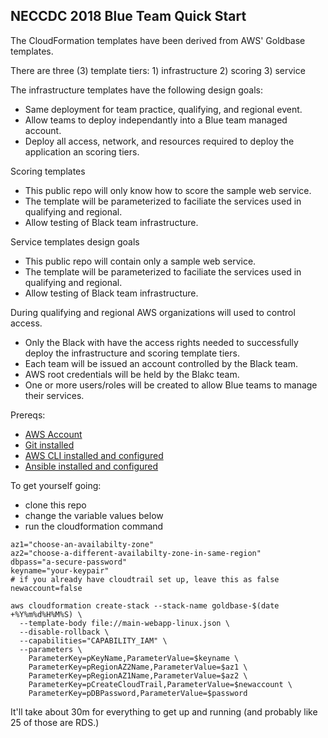 ## NECCDC 2018 Blue Team Quick Start

The CloudFormation templates have been derived from AWS' Goldbase templates.

There are three (3) template tiers: 1) infrastructure 2) scoring 3) service

The infrastructure templates have the following design goals:
* Same deployment for team practice, qualifying, and regional event.
* Allow teams to deploy independantly into a Blue team managed account.
* Deploy all access, network, and resources required to deploy the application an scoring tiers.

Scoring templates
* This public repo will only know how to score the sample web service.
* The template will be parameterized to faciliate the services used in qualifying and regional.
* Allow testing of Black team infrastructure.

Service templates design goals
* This public repo will contain only a sample web service.
* The template will be parameterized to faciliate the services used in qualifying and regional.
* Allow testing of Black team infrastructure.

During qualifying and regional AWS organizations will used to control access.
* Only the Black with have the access rights needed to successfully deploy the infrastructure and scoring template tiers.
* Each team will be issued an account controlled by the Black team.
* AWS root credentials will be held by the Blakc team.
* One or more users/roles will be created to allow Blue teams to manage their services.

Prereqs:

* [AWS Account](https://aws.amazon.com/)
* [Git installed](https://git-scm.com/book/en/v2/Getting-Started-Installing-Git)
* [AWS CLI installed and configured](http://docs.aws.amazon.com/cli/latest/userguide/installing.html)
* [Ansible installed and configured](http://docs.ansible.com/ansible/latest/intro_installation.html)


To get yourself going:

* clone this repo
* change the variable values below
* run the cloudformation command

```keyname="your-ec2-keypair-name"
az1="choose-an-availabilty-zone"
az2="choose-a-different-availabilty-zone-in-same-region"
dbpass="a-secure-password"
keyname="your-keypair"
# if you already have cloudtrail set up, leave this as false
newaccount=false

aws cloudformation create-stack --stack-name goldbase-$(date +%Y%m%d%H%M%S) \
  --template-body file://main-webapp-linux.json \
  --disable-rollback \
  --capabilities="CAPABILITY_IAM" \
  --parameters \
    ParameterKey=pKeyName,ParameterValue=$keyname \
    ParameterKey=pRegionAZ2Name,ParameterValue=$az1 \
    ParameterKey=pRegionAZ1Name,ParameterValue=$az2 \
    ParameterKey=pCreateCloudTrail,ParameterValue=$newaccount \
    ParameterKey=pDBPassword,ParameterValue=$password
```

It'll take about 30m for everything to get up and running (and probably like 25 of those are RDS.) 
